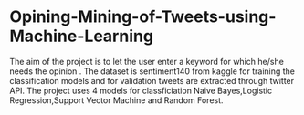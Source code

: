 # Opining-Mining-of-Tweets-using-Machine-Learning
The aim of the project is to let the user enter a keyword for which he/she needs the opinion . The dataset is sentiment140 from kaggle for training the classification models and for validation tweets are extracted through twitter API.
The project uses 4 models for classficiation Naive Bayes,Logistic Regression,Support Vector Machine and Random Forest.
